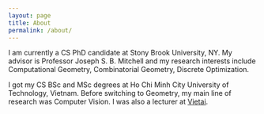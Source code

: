 ```yaml
---
layout: page
title: About
permalink: /about/
---
```

 
I am currently a CS PhD candidate at Stony Brook University, NY. 
My advisor is Professor Joseph S. B. Mitchell and 
my research interests include Computational Geometry, Combinatorial Geometry, Discrete Optimization.


I got my CS BSc and MSc degrees at Ho Chi Minh City University of Technology, Vietnam. 
Before switching to Geometry, my main line of research was Computer Vision.
I was also a lecturer at [Vietai](https://vietai.org/).